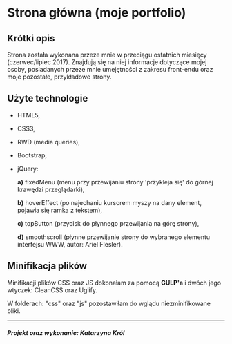 Strona główna (moje portfolio)
=================

Krótki opis 
-------------------
Strona została wykonana przeze mnie w przeciągu ostatnich miesięcy (czerwec/lipiec 2017). Znajdują się na niej informacje dotyczące mojej osoby, posiadanych przeze mnie umejętności z zakresu front-endu oraz moje pozostałe, przykładowe strony.

Użyte technologie 
--------------------
- HTML5,
- CSS3,
- RWD (media queries),
- Bootstrap,
- jQuery:

    **a)** fixedMenu (menu przy przewijaniu strony 'przykleja się' do górnej krawędzi przeglądarki),

    **b)** hoverEffect (po najechaniu kursorem myszy na dany element, pojawia się ramka z tekstem),

    **c)** topButton (przycisk do płynnego przewijania na górę strony),

    **d)** smoothscroll (płynne przewijanie strony do wybranego elementu interfejsu WWW, autor: Ariel Flesler).


Minifikacja plików
-------------------
Minifikacji plików CSS oraz JS dokonałam za pomocą **GULP'a** i dwóch jego wtyczek: CleanCSS oraz Uglify.

W folderach: "css" oraz "js" pozostawiłam do wglądu niezminifikowane pliki.


--------------------
##### Projekt oraz wykonanie: Katarzyna Król